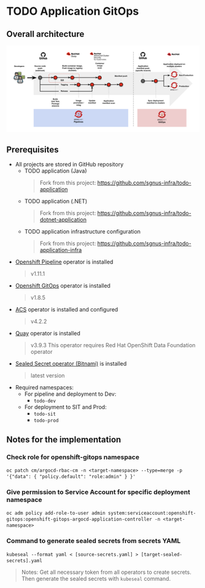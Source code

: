 # TODO Application GitOps

## Overall architecture

![Architecture of Pipeline and GitOps](cicd.png "Architecture of Pipeline and GitOps")


## Prerequisites

- All projects are stored in GitHub repository
  - TODO application (Java)
    > Fork from this project: https://github.com/sgnus-infra/todo-application
  - TODO application (.NET)
    > Fork from this project: https://github.com/sgnus-infra/todo-dotnet-application
  - TODO application infrastructure configuration
    > Fork from this project: https://github.com/sgnus-infra/todo-application-infra
- [Openshift Pipeline](https://www.redhat.com/en/technologies/cloud-computing/openshift/pipelines) operator is installed
  > v1.11.1
- [Openshift GitOps](https://www.redhat.com/en/technologies/cloud-computing/openshift/gitops) operator is installed
  > v1.8.5
- [ACS](https://www.redhat.com/en/technologies/cloud-computing/openshift/advanced-cluster-security-kubernetes) operator is installed and configured
  > v4.2.2
- [Quay](https://www.redhat.com/en/technologies/cloud-computing/quay) operator is installed
  > v3.9.3
  > This operator requires Red Hat OpenShift Data Foundation operator
- [Sealed Secret operator (Bitnami)](https://github.com/bitnami-labs/sealed-secrets) is installed
  > latest version
- Required namespaces:
  - For pipeline and deployment to Dev:
    - `todo-dev`
  - For deployment to SIT and Prod:
    - `todo-sit`
    - `todo-prod`


## Notes for the implementation

### Check role for openshift-gitops namespace

```
oc patch cm/argocd-rbac-cm -n <target-namespace> --type=merge -p '{"data": { "policy.default": "role:admin" } }'
```

### Give permission to Service Account for specific deployment namespace

```
oc adm policy add-role-to-user admin system:serviceaccount:openshift-gitops:openshift-gitops-argocd-application-controller -n <target-namespace>
```

### Command to generate sealed secrets from secrets YAML

```
kubeseal --format yaml < [source-secrets.yaml] > [target-sealed-secrets].yaml
```
> Notes: Get all necessary token from all operators to create secrets. Then generate the sealed secrets with `kubeseal` command.